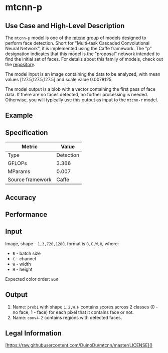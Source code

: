# mtcnn-p

## Use Case and High-Level Description

The `mtcnn-p` model is one of the [mtcnn](https://arxiv.org/ftp/arxiv/papers/1604/1604.02878.pdf) group of models designed to perform face detection. Short for "Multi-task Cascaded Convolutional Neural Network", it is implemented using the Caffe framework. The "p" designation indicates that this model is the "proposal" network intended to find the initial set of faces. For details about this family of models, check out the [repository](https://github.com/DuinoDu/mtcnn).

The model input is an image containing the data to be analyzed, with mean values [127.5,127.5,127.5] and scale value 0.0078125.

The model output is a blob with a vector containing the first pass of face data. If there are no faces detected, no further processing is needed. Otherwise, you will typically use this output as input to the `mtcnn-r` model.

## Example

## Specification

| Metric            | Value         |
|-------------------|---------------|
| Type              | Detection     |
| GFLOPs            | 3.366         |
| MParams           | 0.007         |
| Source framework  | Caffe         |

## Accuracy

## Performance

## Input

Image, shape - `1,3,720,1280`, format is `B,C,W,H`, where:

- `B` - batch size
- `C` - channel
- `W` - width
- `H` - height

Expected color order: `BGR`

## Output

1. Name: `prob1` with shape `1,2,W,H` contains scores across 2 classes (0 - no face, 1 - face) for each pixel that it contains face or not.
2. Name: `conv4-2` contains regions with detected faces.

## Legal Information

[https://raw.githubusercontent.com/DuinoDu/mtcnn/master/LICENSE]()
